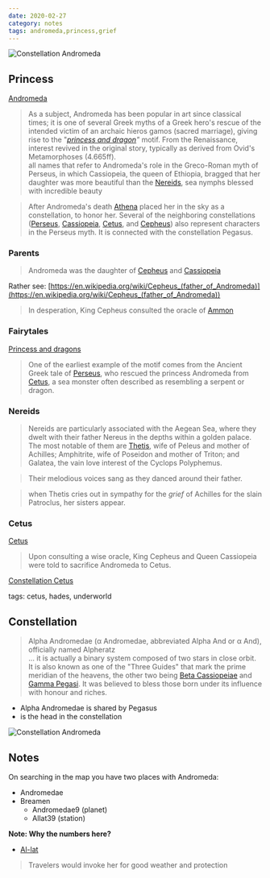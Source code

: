 ```yaml
---
date: 2020-02-27
category: notes
tags: andromeda,princess,grief
---
```


![Constellation Andromeda](https://upload.wikimedia.org/wikipedia/commons/3/36/Andromeda_annotated.png)  


## Princess
[Andromeda](https://en.wikipedia.org/wiki/Andromeda_(mythology))

> As a subject, Andromeda has been popular in art since classical times; it is one of several Greek myths of a Greek hero's rescue of the intended victim of an archaic hieros gamos (sacred marriage), giving rise to the "_[princess and dragon](https://en.wikipedia.org/wiki/Princess_and_dragon)"_ motif. From the Renaissance, interest revived in the original story, typically as derived from Ovid's Metamorphoses (4.665ff).  
> all names that refer to Andromeda's role in the Greco-Roman myth of Perseus, in which Cassiopeia, the queen of Ethiopia, bragged that her daughter was more beautiful than the [Nereids](https://en.wikipedia.org/wiki/Nereid), sea nymphs blessed with incredible beauty  

> After Andromeda's death [Athena](https://en.wikipedia.org/wiki/Athena) placed her in the sky as a constellation, to honor her. Several of the neighboring constellations ([Perseus](https://en.wikipedia.org/wiki/Perseus_(constellation)), [Cassiopeia](https://en.wikipedia.org/wiki/Cassiopeia_(constellation)), [Cetus](https://en.wikipedia.org/wiki/Cetus), and [Cepheus](https://en.wikipedia.org/wiki/Cepheus_(constellation))) also represent characters in the Perseus myth. It is connected with the constellation Pegasus.  

### Parents
> Andromeda was the daughter of [Cepheus](https://en.wikipedia.org/wiki/Cepheus,_King_of_Aethiopia) and [Cassiopeia](https://en.wikipedia.org/wiki/Cassiopeia_(Queen_of_Aethiopia))  

Rather see: [https://en.wikipedia.org/wiki/Cepheus_(father_of_Andromeda)](https://en.wikipedia.org/wiki/Cepheus_(father_of_Andromeda))  

> In desperation, King Cepheus consulted the oracle of [Ammon](https://en.wikipedia.org/wiki/Amun)

### Fairytales

[Princess and dragons](https://en.wikipedia.org/wiki/Princess_and_dragon)
> One of the earliest example of the motif comes from the Ancient Greek tale of [Perseus](https://en.wikipedia.org/wiki/Perseus), who rescued the princess Andromeda from [Cetus](https://en.wikipedia.org/wiki/Cetus_(mythology)), a sea monster often described as resembling a serpent or dragon.  

### Nereids

> Nereids are particularly associated with the Aegean Sea, where they dwelt with their father Nereus in the depths within a golden palace. The most notable of them are [Thetis](https://en.wikipedia.org/wiki/Thetis), wife of Peleus and mother of Achilles; Amphitrite, wife of Poseidon and mother of Triton; and Galatea, the vain love interest of the Cyclops Polyphemus.  

> Their melodious voices sang as they danced around their father.

> when Thetis cries out in sympathy for the _grief_ of Achilles for the slain Patroclus, her sisters appear.  

### Cetus  

[Cetus](https://en.wikipedia.org/wiki/Cetus_(mythology))
> Upon consulting a wise oracle, King Cepheus and Queen Cassiopeia were told to sacrifice Andromeda to Cetus.

[Constellation Cetus](https://en.wikipedia.org/wiki/Cetus)

tags: cetus, hades, underworld  


## Constellation
> Alpha Andromedae (α Andromedae, abbreviated Alpha And or α And), officially named Alpheratz  
... it is actually a binary system composed of two stars in close orbit.  
It is also known as one of the "Three Guides" that mark the prime meridian of the heavens, the other two being [Beta Cassiopeiae](https://en.wikipedia.org/wiki/Beta_Cassiopeiae) and [Gamma Pegasi](https://en.wikipedia.org/wiki/Gamma_Pegasi). It was believed to bless those born under its influence with honour and riches.

* Alpha Andromedae is shared by Pegasus
* is the head in the constellation



![Constellation Andromeda](https://upload.wikimedia.org/wikipedia/commons/8/87/Andromeda_IAU.svg)  



## Notes
On searching in the map you have two places with Andromeda:  
* Andromedae
* Breamen
    * Andromedae9 (planet)
    * Allat39 (station)  

**Note: Why the numbers here?**
* [Al-lat](https://en.wikipedia.org/wiki/Al-Lat)
> Travelers would invoke her for good weather and protection  
